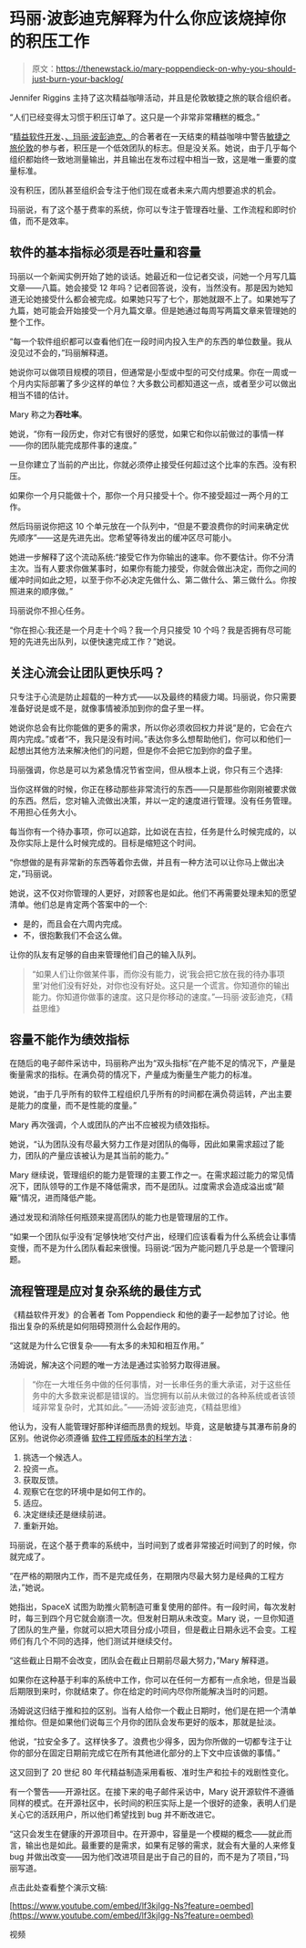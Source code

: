 # 玛丽·波彭迪克解释为什么你应该烧掉你的积压工作

> 原文：<https://thenewstack.io/mary-poppendieck-on-why-you-should-just-burn-your-backlog/>

Jennifer Riggins 主持了这次精益咖啡活动，并且是伦敦敏捷之旅的联合组织者。

“人们已经变得太习惯于积压订单了。这只是一个非常非常糟糕的概念。”

“[精益软件开发](https://www.amazon.com/Lean-Software-Development-Agile-Toolkit/dp/0321150783)、[、玛丽·波彭迪克、](http://www.poppendieck.com/)的合著者在一天结束的精益咖啡中警告[敏捷之旅伦敦](http://2020.agiletourlondon.co.uk/schedule/)的参与者，积压是一个低效团队的标志。但是没关系。她说，由于几乎每个组织都始终一致地测量输出，并且输出在发布过程中相当一致，这是唯一重要的度量标准。

没有积压，团队甚至组织会专注于他们现在或者未来六周内想要追求的机会。

玛丽说，有了这个基于费率的系统，你可以专注于管理吞吐量、工作流程和即时价值，而不是效率。

## 软件的基本指标必须是吞吐量和容量

玛丽以一个新闻实例开始了她的谈话。她最近和一位记者交谈，问她一个月写几篇文章——八篇。她会接受 12 年吗？记者回答说，没有，当然没有。那是因为她知道无论她接受什么都会被完成。如果她只写了七个，那她就跟不上了。如果她写了九篇，她可能会开始接受一个月九篇文章。但是她通过每周写两篇文章来管理她的整个工作。

“每一个软件组织都可以查看他们在一段时间内投入生产的东西的单位数量。我从没见过不会的，”玛丽解释道。

她说你可以做项目规模的项目，但通常是小型或中型的可交付成果。你在一周或一个月内实际部署了多少这样的单位？大多数公司都知道这一点，或者至少可以做出相当不错的估计。

Mary 称之为**吞吐率**。

她说，“你有一段历史，你对它有很好的感觉，如果它和你以前做过的事情一样——你的团队能完成那件事的速度。”

一旦你建立了当前的产出比，你就必须停止接受任何超过这个比率的东西。没有积压。

如果你一个月只能做十个，那你一个月只接受十个。你不接受超过一两个月的工作。

然后玛丽说你把这 10 个单元放在一个队列中，“但是不要浪费你的时间来确定优先顺序”——这是先进先出。您希望等待发出的缓冲区尽可能小。

她进一步解释了这个流动系统:“接受它作为你输出的速率。你不要估计。你不分清主次。当有人要求你做某事时，如果你有能力接受，你就会做出决定，而你之间的缓冲时间如此之短，以至于你不必决定先做什么、第二做什么、第三做什么。你按照进来的顺序做。”

玛丽说你不担心任务。

“你在担心:我还是一个月走十个吗？我一个月只接受 10 个吗？我是否拥有尽可能短的先进先出队列，以便快速完成工作？”她说。

## 关注心流会让团队更快乐吗？

只专注于心流是防止超载的一种方式——以及最终的精疲力竭。玛丽说，你只需要准备好说是或不是，就像事情被添加到你的盘子里一样。

她说你总会有比你能做的更多的需求，所以你必须收回权力并说“是的，它会在六周内完成。”或者“不，我只是没有时间。”表达你多么想帮助他们，你可以和他们一起想出其他方法来解决他们的问题，但是你不会把它加到你的盘子里。

玛丽强调，你总是可以为紧急情况节省空间，但从根本上说，你只有三个选择:

当你这样做的时候，你正在移动那些非常流行的东西——只是那些你刚刚被要求做的东西。然后，您对输入流做出决策，并以一定的速度进行管理。没有任务管理。不用担心任务大小。

每当你有一个待办事项，你可以追踪，比如说在吉拉，任务是什么时候完成的，以及你实际上是什么时候完成的。目标是缩短这个时间。

“你想做的是有非常新的东西等着你去做，并且有一种方法可以让你马上做出决定，”玛丽说。

她说，这不仅对你管理的人更好，对顾客也是如此。他们不再需要处理未知的愿望清单。他们总是肯定两个答案中的一个:

*   是的，而且会在六周内完成。
*   不，很抱歉我们不会这么做。

让你的队友有足够的自由来管理他们自己的输入队列。

> “如果人们让你做某件事，而你没有能力，说‘我会把它放在我的待办事项里’对他们没有好处，对你也没有好处。这只是一个谎言。你知道你的输出能力。你知道你做事的速度。这只是你移动的速度。”—玛丽·波彭迪克，《精益思维》

## 容量不能作为绩效指标

在随后的电子邮件采访中，玛丽称产出为“双头指标”在产能不足的情况下，产量是衡量需求的指标。在满负荷的情况下，产量成为衡量生产能力的标准。

她说，“由于几乎所有的软件工程组织几乎所有的时间都在满负荷运转，产出主要是能力的度量，而不是性能的度量。”

Mary 再次强调，个人或团队的产出不应被视为绩效指标。

她说，“认为团队没有尽最大努力工作是对团队的侮辱，因此如果需求超过了能力，团队的产量应该被认为是其当前的能力。”

Mary 继续说，管理组织的能力是管理的主要工作之一。在需求超过能力的常见情况下，团队领导的工作是不降低需求，而不是团队。过度需求会造成溢出或“颠簸”情况，进而降低产能。

通过发现和消除任何瓶颈来提高团队的能力也是管理层的工作。

“如果一个团队似乎没有‘足够快地’交付产出，经理们应该看看为什么系统会让事情变慢，而不是为什么团队看起来很慢。玛丽说:“因为产能问题几乎总是一个管理问题。

## **流程管理是应对复杂系统的最佳方式**

《精益软件开发》的合著者 Tom Poppendieck 和他的妻子一起参加了讨论。他指出复杂的系统是如何阻碍预测什么会起作用的。

“这就是为什么它很复杂——有太多的未知和相互作用。”

汤姆说，解决这个问题的唯一方法是通过实验努力取得进展。

> “你在一大堆任务中做的任何事情，对一长串任务的重大承诺，对于这些任务中的大多数来说都是错误的。当您拥有以前从未做过的各种系统或者该领域非常复杂时，尤其如此。”——汤姆·波彭迪克，《精益思维》

他认为，没有人能管理好那种详细而昂贵的规划。毕竟，这是敏捷与其瀑布前身的区别。他说你必须遵循 [软件工程师版本的科学方法](https://www.infoq.com/presentations/redefining-software-engineering/) :

1.  挑选一个候选人。
2.  投资一点。
3.  获取反馈。
4.  观察它在您的环境中是如何工作的。
5.  适应。
6.  决定继续还是继续前进。
7.  重新开始。

玛丽说，在这个基于费率的系统中，当时间到了或者非常接近时间到了的时候，你就完成了。

“在严格的期限内工作，而不是完成任务，在期限内尽最大努力是经典的工程方法，”她说。

她指出，SpaceX 试图为助推火箭制造可重复使用的部件。有一段时间，每次发射时，每三到四个月它就会崩溃一次。但发射日期从未改变。Mary 说，一旦你知道了团队的生产量，你就可以把大项目分成小项目，但是截止日期永远不会变。工程师们有几个不同的选择，他们测试并继续交付。

“这些截止日期不会改变，团队会在截止日期前尽最大努力，”Mary 解释道。

如果你在这种基于利率的系统中工作，你可以在任何一方都有一点余地，但是当最后期限到来时，你就结束了。你在给定的时间内尽你所能解决当时的问题。

汤姆说这归结于推和拉的区别。当有人给你一个截止日期时，他们是在把一个清单推给你。但是如果他们说每三个月你的团队会发布更好的版本，那就是扯淡。

他说，“拉安全多了。这样快多了。浪费也少得多，因为你所做的一切都专注于让你的部分在固定日期前完成它在所有其他进化部分的上下文中应该做的事情。”

这又回到了 20 世纪 80 年代精益制造[](https://leanmanufacturingtools.org/kanban/)采用看板、准时生产和拉卡的戏剧性变化。

有一个警告——开源社区。在接下来的电子邮件采访中，Mary 说开源软件不遵循同样的模式。在开源社区中，长时间的积压实际上是一个很好的迹象，表明人们是关心它的活跃用户，所以他们希望找到 bug 并不断改进它。

“这只会发生在健康的开源项目中。在开源中，容量是一个模糊的概念——就此而言，输出也是如此。最重要的是需求，如果有足够的需求，就会有大量的人来修复 bug 并做出改变——因为他们改进项目是出于自己的目的，而不是为了项目，”玛丽写道。

点击此处查看整个演示文稿:

[https://www.youtube.com/embed/lf3kjIgg-Ns?feature=oembed](https://www.youtube.com/embed/lf3kjIgg-Ns?feature=oembed)

视频

<svg xmlns:xlink="http://www.w3.org/1999/xlink" viewBox="0 0 68 31" version="1.1"><title>Group</title> <desc>Created with Sketch.</desc></svg>